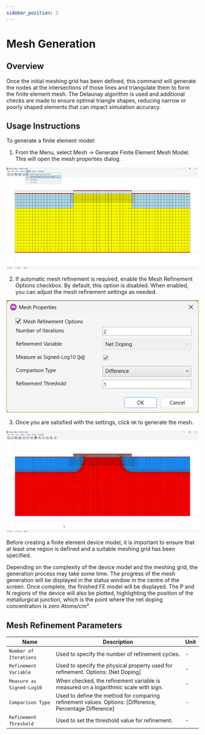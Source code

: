 ```yaml
---
sidebar_position: 2
---
```


# Mesh Generation

## Overview
Once the initial meshing grid has been defined, this command will generate the nodes at the intersections of those lines and triangulate them to form the finite element mesh. The Delaunay algorithm is used and additional checks are made to ensure optimal triangle shapes, reducing narrow or poorly shaped elements that can impact simulation accuracy.

## Usage Instructions
To generate a finite element model:
1. From the Menu, select Mesh -> Generate Finite Element Mesh Model. This will open the mesh properties dialog.

<p align="center">
  <img src="/img/device-editor/finite-element-mesh/mesh-generation/01.png" width="800"/>
</p>

2. If automatic mesh refinement is required, enable the Mesh Refinement Options checkbox. By default, this option is disabled. When enabled, you can adjust the mesh refinement settings as needed.

<p align="center">
  <img src="/img/device-editor/finite-element-mesh/mesh-generation/02.png" width="600"/>
</p>

3. Once you are satisfied with the settings, click `OK` to generate the mesh.

<p align="center">
  <img src="/img/device-editor/finite-element-mesh/mesh-generation/03.png" width="800"/>
</p>

Before creating a finite element device model, it is important to ensure that at least one region is defined and a suitable meshing grid has been specified.

Depending on the complexity of the device model and the meshing grid, the generation process may take some time. The progress of the mesh generation will be displayed in the status window in the centre of the screen. Once complete, the finished FE model will be displayed. The P and N regions of the device will also be plotted, highlighting the position of the metallurgical junction, which is the point where the net doping concentration is zero Atoms/cm³.

## Mesh Refinement Parameters

<div class="properties-table">

| Name                      | Description                                                                                             | Unit |
|---------------------------|---------------------------------------------------------------------------------------------------------|------|
| `Number of Iterations`    | Used to specify the number of refinement cycles.                                                        | -    |
| `Refinement Variable`     | Used to specify the physical property used for refinement. Options: [Net Doping]                        | -    |
| `Measure as Signed-Log10` | When checked, the refinement variable is measured on a logarithmic scale with sign.                     | -    |
| `Comparison Type`         | Used to define the method for comparing refinement values. Options: [Difference, Percentage Difference] | -    |
| `Refinement Threshold`    | Used to set the threshold value for refinement.                                                         | -    |

</div>